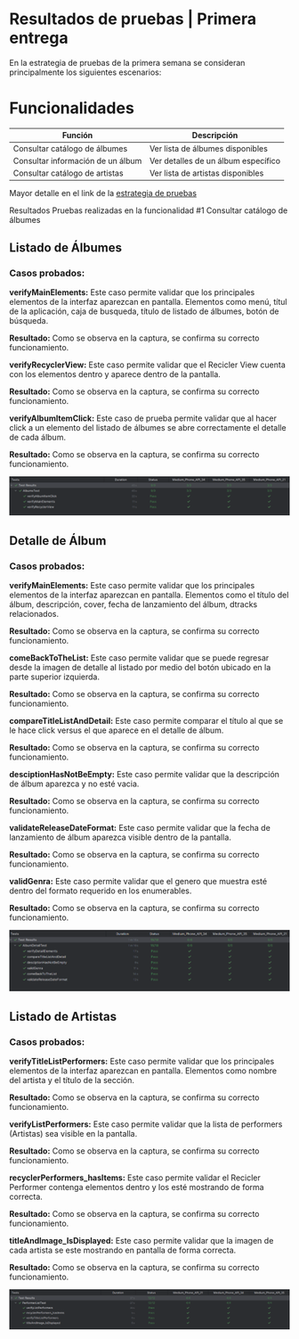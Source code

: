 # Resultados de pruebas | Primera entrega

En la estrategia de pruebas de la primera semana se consideran principalmente los siguientes escenarios:

# Funcionalidades

| Función                          | Descripción                      |
|-----------------------------------|----------------------------------|
| Consultar catálogo de álbumes    | Ver lista de álbumes disponibles |
| Consultar información de un álbum| Ver detalles de un álbum específico |
| Consultar catálogo de artistas   | Ver lista de artistas disponibles |

Mayor detalle en el link de la [estrategia de pruebas](https://docs.google.com/document/d/1hdzz6i_fkYGcciiovPCyvJlfqi9A0tqM/edit)


Resultados Pruebas realizadas en la funcionalidad #1 Consultar catálogo de álbumes

## Listado de Álbumes
### Casos probados:
**verifyMainElements:**
Este caso permite validar que los principales elementos de la interfaz aparezcan en pantalla. Elementos como menú, títul de la aplicación, caja de busqueda, título de listado de álbumes, botón de búsqueda.

**Resultado:**
Como se observa en la captura, se confirma su correcto funcionamiento.

**verifyRecyclerView:**
Este caso permite validar que el Recicler View cuenta con los elementos dentro y aparece dentro de la pantalla.

**Resultado:**
Como se observa en la captura, se confirma su correcto funcionamiento.

**verifyAlbumItemClick:**
Este caso de prueba permite validar que al hacer click a un elemento del listado de álbumes se abre correctamente el detalle de cada álbum.

**Resultado:**
Como se observa en la captura, se confirma su correcto funcionamiento.

![Captura de lista de albumes](AlbumListTest.png)

## Detalle de Álbum
### Casos probados:
**verifyMainElements:**
Este caso permite validar que los principales elementos de la interfaz aparezcan en pantalla. Elementos como el título del álbum, descripción, cover, fecha de lanzamiento del álbum, dtracks relacionados.

**Resultado:**
Como se observa en la captura, se confirma su correcto funcionamiento.

**comeBackToTheList:**
Este caso permite validar que se puede regresar desde la imagen de detalle al listado por medio del botón ubicado en la parte superior izquierda.

**Resultado:**
Como se observa en la captura, se confirma su correcto funcionamiento.

**compareTitleListAndDetail:**
Este caso permite comparar el título al que se le hace click versus el que aparece en el detalle de álbum.

**Resultado:**
Como se observa en la captura, se confirma su correcto funcionamiento.

**desciptionHasNotBeEmpty:**
Este caso permite validar que la descripción de álbum aparezca y no esté vacia.

**Resultado:**
Como se observa en la captura, se confirma su correcto funcionamiento.

**validateReleaseDateFormat:**
Este caso permite validar que la fecha de lanzamiento de álbum aparezca visible dentro de la pantalla.

**Resultado:**
Como se observa en la captura, se confirma su correcto funcionamiento.

**validGenra:**
Este caso permite validar que el genero que muestra esté dentro del formato requerido en los enumerables.

**Resultado:**
Como se observa en la captura, se confirma su correcto funcionamiento.

![Captura del detalle del album](AlbumDetailTest.png)

## Listado de Artistas
### Casos probados:
**verifyTitleListPerformers:**
Este caso permite validar que los principales elementos de la interfaz aparezcan en pantalla. Elementos como nombre del artista y el título de la sección.

**Resultado:**
Como se observa en la captura, se confirma su correcto funcionamiento.

**verifyListPerformers:**
Este caso permite validar que la lista de performers (Artistas) sea visible en la pantalla.

**Resultado:**
Como se observa en la captura, se confirma su correcto funcionamiento.

**recyclerPerformers_hasItems:**
Este caso permite validar el Recicler Performer contenga elementos dentro y los esté mostrando de forma correcta.

**Resultado:**
Como se observa en la captura, se confirma su correcto funcionamiento.

**titleAndImage_IsDisplayed:**
Este caso permite validar que la imagen de cada artista se este mostrando en pantalla de forma correcta.

**Resultado:**
Como se observa en la captura, se confirma su correcto funcionamiento.

![Captura de la lista artistas test](PerformerListsTest.png)
 











